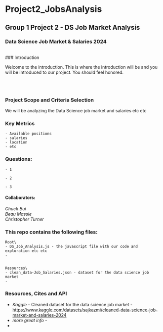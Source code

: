 # Project2_JobsAnalysis
## Group 1 Project 2 - DS Job Market Analysis

### Data Science Job Market & Salaries 2024

<br>
### Introduction

Welcome to the introduction. This is where the introduction will be and you will be introduced to our project. You should feel honored.

<br><br>
### Project Scope and Criteria Selection
We will be analyzing the Data Science job market and salaries etc etc

### Key Metrics
    - Available positions
    - salaries
    - location
    - etc

### Questions:
    - 1
  
    - 2
      
    - 3


#### Collaborators:
*Chuck Bui*<br>
*Beau Massie*<br>
*Christopher Turner*<br>
  



### This repo contains the following files:
    Root\
    - DS_Job_Analysis.js - the javascript file with our code and exploration etc etc
    -

    
    Resources\
    - clean_data-Job_Salaries.json - dataset for the data science job market
    - 


### Resources, Cites and API
- *Kaggle* - Cleaned dataset for the data science job market - https://www.kaggle.com/datasets/sajkazmi/cleaned-data-science-job-market-and-salaries-2024
- *more great info* - 
- 
